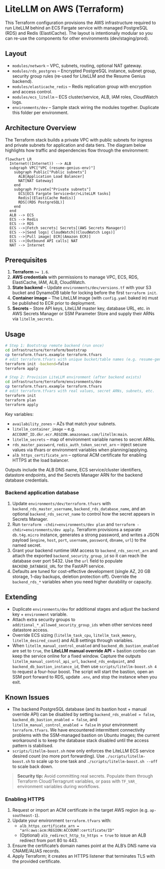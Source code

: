 # LiteLLM on AWS (Terraform)

This Terraform configuration provisions the AWS infrastructure required to run LiteLLM behind an ECS Fargate service with managed PostgreSQL (RDS) and Redis (ElastiCache). The layout is intentionally modular so you can re-use the components for other environments (dev/staging/prod).

## Layout

- `modules/network` – VPC, subnets, routing, optional NAT gateway.
- `modules/rds_postgres` – Encrypted PostgreSQL instance, subnet group, security group rules (re-used for LiteLLM and the Resume Genius backend).
- `modules/elasticache_redis` – Redis replication group with encryption and access control.
- `modules/ecs_litellm` – ECS cluster/service, ALB, IAM roles, CloudWatch logs.
- `environments/dev` – Sample stack wiring the modules together. Duplicate this folder per environment.

## Architecture Overview

The Terraform stack builds a private VPC with public subnets for ingress and private subnets for application and data tiers. The diagram below highlights how traffic and dependencies flow through the environment:

```mermaid
flowchart LR
  Internet((Internet)) --> ALB
  subgraph VPC["VPC (resume-genius-env)"]
    subgraph Public["Public subnets"]
      ALB[Application Load Balancer]
      NAT[NAT Gateway]
    end
    subgraph Private["Private subnets"]
      ECS[ECS Fargate Service<br/>LiteLLM tasks]
      Redis[(ElastiCache Redis)]
      RDS[(RDS PostgreSQL)]
    end
  end
  ALB --> ECS
  ECS --> Redis
  ECS --> RDS
  ECS -->|Fetch secrets| Secrets[(AWS Secrets Manager)]
  ECS -->|Send logs| CloudWatch[(CloudWatch Logs)]
  ECS -->|Pull image| ECR[(Amazon ECR)]
  ECS -->|Outbound API calls| NAT
  NAT --> Internet
```

## Prerequisites

1. **Terraform** `>= 1.6`.
2. **AWS credentials** with permissions to manage VPC, ECS, RDS, ElastiCache, IAM, ALB, CloudWatch.
3. **State backend** – Update `environments/dev/versions.tf` with your S3 bucket and DynamoDB table for locking before the first `terraform init`.
4. **Container image** – The LiteLLM image (with `config.yaml` baked in) must be published to ECR prior to deployment.
5. **Secrets** – Store API keys, LiteLLM master key, database URL, etc. in AWS Secrets Manager or SSM Parameter Store and supply their ARNs via `litellm_secrets`.

## Usage

```bash
# Step 1: Bootstrap remote backend (run once)
cd infrastructure/terraform/bootstrap
cp terraform.tfvars.example terraform.tfvars
# edit terraform.tfvars with unique bucket/table names (e.g. resume-genius-tf-state-ap-sg / resume-genius-tf-lock-ap-sg)
terraform init -backend=false
terraform apply

# Step 2: Provision LiteLLM environment (after backend exists)
cd infrastructure/terraform/environments/dev
cp terraform.tfvars.example terraform.tfvars
# edit terraform.tfvars with real values, secret ARNs, subnets, etc.
terraform init
terraform plan
terraform apply
```

Key variables:

- `availability_zones` – AZs that match your subnets.
- `litellm_container_image` – e.g. `ACCOUNT_ID.dkr.ecr.REGION.amazonaws.com/litellm:main`.
- `litellm_secrets` – map of environment variable names to secret ARNs.
- `rds_master_password`, `redis_auth_token_secret_arn` – inject secure values via tfvars or environment variables when planning/applying.
- `alb_https_certificate_arn` – optional ACM certificate for enabling HTTPS at the load balancer.

Outputs include the ALB DNS name, ECS service/cluster identifiers, datastore endpoints, and the Secrets Manager ARN for the backend database credentials.

### Backend application database

1. Update `environments/dev/terraform.tfvars` with `backend_rds_master_username`, `backend_rds_database_name`, and an optional `backend_rds_secret_name` to control how the secret appears in Secrets Manager.
2. Run `terraform -chdir=environments/dev plan` and `terraform -chdir=environments/dev apply`. Terraform provisions a separate `db.t4g.micro` instance, generates a strong password, and writes a JSON payload (`engine`, `host`, `port`, `username`, `password`, `dbname`, `url`) to the named secret.
3. Grant your backend runtime IAM access to `backend_rds_secret_arn` and attach the exported `backend_security_group_id` so it can reach the database over port 5432. Use the `url` field to populate `BACKEND_DATABASE_URL` for the FastAPI service.
4. Defaults are tuned for cost-effective development (single AZ, 20 GB storage, 1-day backups, deletion protection off). Override the `backend_rds_*` variables when you need higher durability or capacity.

## Extending

- Duplicate `environments/dev` for additional stages and adjust the backend key + `environment` variable.
- Attach extra security groups to `additional_*_allowed_security_group_ids` when other services need datastore access.
- Override ECS sizing (`litellm_task_cpu`, `litellm_task_memory`, `litellm_desired_count`) and ALB settings through variables.
- When `litellm_manual_control_enabled` and `backend_db_bastion_enabled` are set to `true`, the **LiteLLM manual override API** + bastion combo can keep the service online for a fixed window. Capture the outputs `litellm_manual_control_api_url`, `backend_rds_endpoint`, and `backend_db_bastion_instance_id`, then use `scripts/litellm-boost.sh 4` to request a four-hour boost. The script will start the bastion, open an SSM port forward to RDS, update `.env`, and stop the instance when you exit.

## Known Issues

- The backend PostgreSQL database (and its bastion host + manual override API) can be disabled by setting `backend_rds_enabled = false`, `backend_db_bastion_enabled = false`, and `litellm_manual_control_enabled = false` in your environment `terraform.tfvars`. We have encountered intermittent connectivity problems with the SSM-managed bastion on Ubuntu images; the current workaround is to keep the database stack disabled until the access pattern is stabilised.
- `scripts/litellm-boost.sh` now only enforces the LiteLLM ECS service desired count (no more port forwarding). Use `./scripts/litellm-boost.sh` to scale up to one task and `./scripts/litellm-boost.sh --off` to scale back down.

> **Security tip:** Avoid committing real secrets. Populate them through Terraform Cloud/Terragrunt variables, or pass with `TF_VAR_` environment variables during workflows.

### Enabling HTTPS

1. Request or import an ACM certificate in the target AWS region (e.g. `ap-southeast-1`).
2. Update your environment `terraform.tfvars` with:
   - `alb_https_certificate_arn = "arn:aws:acm:REGION:ACCOUNT:certificate/ID"`
   - (Optional) `alb_redirect_http_to_https = true` to issue an ALB redirect from port 80 to 443.
3. Ensure the certificate’s domain names point at the ALB’s DNS name via CNAME/ALIAS records.
4. Apply Terraform; it creates an HTTPS listener that terminates TLS with the provided certificate.
